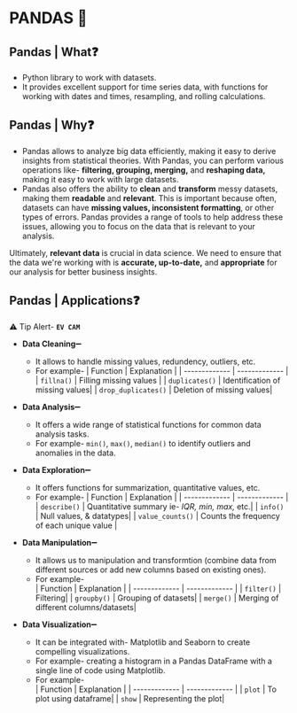 # PANDAS :pushpin:


## Pandas | What:question:
  - Python library to work with datasets.
  - It provides excellent support for time series data, with functions for working with dates and times, resampling, and rolling calculations.

## Pandas | Why:question:
  - Pandas allows to analyze big data efficiently, making it easy to derive insights from statistical theories. With Pandas, you can perform various operations like- **filtering, grouping, merging,** and **reshaping data,** making it easy to work with large datasets.
  - Pandas also offers the ability to **clean** and **transform** messy datasets, making them **readable** and **relevant**. This is important because often, datasets can have **missing values, inconsistent formatting**, or other types of errors. Pandas provides a range of tools to help address these issues, allowing you to focus on the data that is relevant to your analysis.
  
  Ultimately, **relevant data** is crucial in data science. We need to ensure that the data we're working with is **accurate, up-to-date,** and **appropriate** for our analysis for better business insights.

## Pandas | Applications:question:
 :warning: Tip Alert- **`EV CAM`**
  - **Data Cleaning**:heavy_minus_sign:
    - It allows to handle missing values, redundency, outliers, etc.
    - For example-
      | Function  | Explanation |
      | ------------- | ------------- |
      | `fillna()`  | Filling missing values |
      | `duplicates()`  | Identification of missing values|
      | `drop_duplicates()` | Deletion of missing values|

  - **Data Analysis**:heavy_minus_sign:
    - It offers a wide range of statistical functions for common data analysis tasks.
    - For example- `min()`, `max()`, `median()` to identify outliers and anomalies in the data.

  - **Data Exploration**:heavy_minus_sign:
    - It offers functions for summarization, quantitative values, etc.
    - For example- 
      | Function  | Explanation |
      | ------------- | ------------- |
      | `describe()`  | Quantitative summary ie- *IQR, min, max,* etc.|
      | `info()` | Null values, & datatypes|
      | `value_counts()` | Counts the frequency of each unique value | 

  - **Data Manipulation**:heavy_minus_sign:
    - It allows us to manipulation and transformtion (combine data from different sources or add new columns based on existing ones).
    - For example-  
      | Function  | Explanation |
      | ------------- | ------------- |
      | `filter()`  | Filtering|
      | `groupby()`  | Grouping of datasets|
      | `merge()` | Merging of different columns/datasets| 
  
  - **Data Visualization**:heavy_minus_sign:
    - It can be integrated with- Matplotlib and Seaborn to create compelling visualizations.
    - For example- creating a histogram in a Pandas DataFrame with a single line of code using Matplotlib.
    - For example-  
      | Function  | Explanation |
      | ------------- | ------------- |
      | `plot`  | To plot using dataframe|
      | `show`  | Representing the plot|
